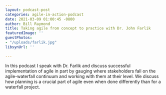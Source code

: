 ```yaml
---
layout: podcast-post
categories: agile-in-action-podcast
date: 2021-03-09 01:00:45 -0800
author: Bill Raymond
title: Taking agile from concept to practice with Dr. John Farlik
featuredImage: ''
guestPhotos:
- "/uploads/farlik.jpg"
libsynUrl: ''

---
```

In this podcast I speak with Dr. Farlik and discuss successful implementation of agile in part by gauging where stakeholders fall on the agile-waterfall continuum and working with them at their level. We discuss how planning is a crucial part of agile even when done differently than for a waterfall project.